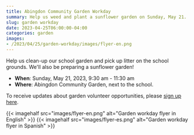 ```yaml
--- 
title: Abingdon Community Garden Workday
summary: Help us weed and plant a sunflower garden on Sunday, May 21. 
slug: garden workday
date: 2023-04-25T06:00:00-04:00
categories: garden
images: 
- /2023/04/25/garden-workday/images/flyer-en.png
---
```


Help us clean-up our school garden and pick up litter on the school grounds. We'll also be preparing a sunflower garden!

- **When**: Sunday, May 21, 2023, 9:30 am - 11:30 am
- **Where**: Abingdon Community Garden, next to the school.

To receive updates about garden volunteer opportunities, please [sign up here](https://us10.list-manage.com/subscribe?u=f9c2cb9188c78232702100f91&id=50d30d2a32).

{{< imagehalf src="images/flyer-en.png" alt="Garden workday flyer in English" >}}
{{< imagehalf src="images/flyer-es.png" alt="Garden workday flyer in Spanish" >}}